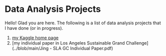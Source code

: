 # Data Analysis Projects
Hello! Glad you are here. The following is a list of data analysis projects that I have done (or in progress).  
1. [my Kaggle home page](https://www.kaggle.com/chloezou)
2. [my individual paper in Los Angeles Sustainable Grand Challenge] (../blob/main/Jing - SLA GC Individual Paper.pdf)

